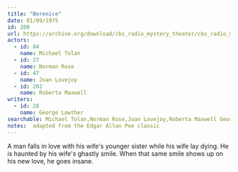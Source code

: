 ```yaml
---
title: "Berenice"
date: 01/09/1975
id: 200
url: https://archive.org/download/cbs_radio_mystery_theater/cbs_radio_mystery_theater-0151-0200.zip/cbs_radio_mystery_theater-0151-0200%2Fcbsrmt_0200_berenice.mp3
actors:  
  - id: 84
    name: Michael Tolan  
  - id: 27
    name: Norman Rose  
  - id: 47
    name: Joan Lovejoy  
  - id: 202
    name: Roberta Maxwell
writers:  
  - id: 28
    name: George Lowther
searchable: Michael Tolan,Norman Rose,Joan Lovejoy,Roberta Maxwell George Lowther
notes:  adapted from the Edgar Allan Poe classic
---
```

A man falls in love with his wife's younger sister while his wife lay dying. He is haunted by his wife's ghastly smile. When that same smile shows up on his new love, he goes insane.